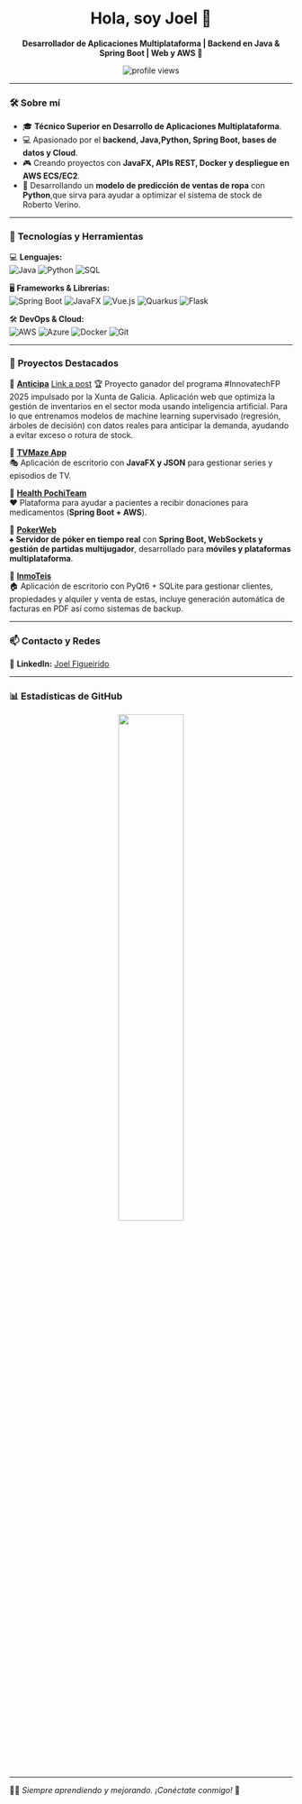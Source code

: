 <h1 align="center">Hola, soy Joel 👋</h1>
<p align="center">
  <strong>Desarrollador de Aplicaciones Multiplataforma | Backend en Java & Spring Boot | Web y AWS 🚀</strong>
</p>

<p align="center">
  <img src="https://komarev.com/ghpvc/?username=joeelfgrd&label=Profile+Views&color=blue&style=flat" alt="profile views" />
</p>


---

### 🛠 **Sobre mí**
- 🎓 **Técnico Superior en Desarrollo de Aplicaciones Multiplataforma**.
- 💻 Apasionado por el **backend, Java,Python, Spring Boot, bases de datos y Cloud**.
- 🎮 Creando proyectos con **JavaFX, APIs REST, Docker y despliegue en AWS ECS/EC2**.
- 🚀 Desarrollando un **modelo de predicción de ventas de ropa** con **Python**,que sirva para ayudar a optimizar el sistema de stock de Roberto Verino.

---

### 🚀 **Tecnologías y Herramientas**
💻 **Lenguajes:**  
![Java](https://img.shields.io/badge/Java-%23ED8B00.svg?style=flat-square&logo=openjdk&logoColor=white)
![Python](https://img.shields.io/badge/Python-3776AB?style=flat-square&logo=python&logoColor=white)
![SQL](https://img.shields.io/badge/SQL-4479A1.svg?style=flat-square&logo=sql&logoColor=white)

🖥 **Frameworks & Librerías:**  
![Spring Boot](https://img.shields.io/badge/Spring%20Boot-%236DB33F.svg?style=flat-square&logo=springboot&logoColor=white)
![JavaFX](https://img.shields.io/badge/JavaFX-1D96F3.svg?style=flat-square&logo=java&logoColor=white)
![Vue.js](https://img.shields.io/badge/Vue.js-35495E.svg?style=flat-square&logo=vue.js&logoColor=4FC08D)
![Quarkus](https://img.shields.io/badge/Quarkus-4695EB.svg?style=flat-square&logo=quarkus&logoColor=white)
![Flask](https://img.shields.io/badge/Flask-000000.svg?style=flat-square&logo=flask&logoColor=white)

🛠 **DevOps & Cloud:**  
![AWS](https://img.shields.io/badge/AWS-%23FF9900.svg?style=flat-square&logo=amazonaws&logoColor=white)
![Azure](https://img.shields.io/badge/Azure-0078D4.svg?style=flat-square&logo=microsoft-azure&logoColor=white)
![Docker](https://img.shields.io/badge/Docker-%230db7ed.svg?style=flat-square&logo=docker&logoColor=white)
![Git](https://img.shields.io/badge/Git-%23F05032.svg?style=flat-square&logo=git&logoColor=white)

---

### 📌 **Proyectos Destacados**
📌 **[Anticipa](https://github.com/joeelfgrd/RV_FrontEnd.git)**
[Link a post](https://www.linkedin.com/posts/joeelfgrd_innovatechfp-innovatech-xuntadegalicia-activity-7340989190244831235-2vRh?utm_source=share&utm_medium=member_desktop&rcm=ACoAAFBHBU0BLNwRT8cIQ7ABtG-O4zorvfA8wrU)
🏆 Proyecto ganador del programa #InnovatechFP 2025 impulsado por la Xunta de Galicia.
Aplicación web que optimiza la gestión de inventarios en el sector moda usando inteligencia artificial.
Para lo que entrenamos modelos de machine learning supervisado (regresión, árboles de decisión) con datos reales para anticipar la demanda, ayudando a evitar exceso o rotura de stock.

📌 **[TVMaze App](https://github.com/Acceso-a-Datos2024/proyecto-ud01-tvmaze)**  
🎭 Aplicación de escritorio con **JavaFX y JSON** para gestionar series y episodios de TV.

📌 **[Health PochiTeam](https://github.com/CGAInstitution/proyectoud4-pochi-team)**  
❤️ Plataforma para ayudar a pacientes a recibir donaciones para medicamentos (**Spring Boot + AWS**).

📌 **[PokerWeb](https://github.com/joeelfgrd/PokerWeb)**  
♠️ **Servidor de póker en tiempo real** con **Spring Boot, WebSockets y gestión de partidas multijugador**, desarrollado para **móviles y plataformas multiplataforma**.

📌 **[InmoTeis](https://github.com/joeelfgrd/Di-Proyect)**  
🏠 Aplicación de escritorio con PyQt6 + SQLite para gestionar clientes, propiedades y alquiler y venta de estas, incluye generación automática de facturas en PDF así como sistemas de backup.

---

### 📫 **Contacto y Redes**
💼 **LinkedIn:** [Joel Figueirido](https://www.linkedin.com/in/joeelfgrd/)

---

### 📊 **Estadísticas de GitHub**
<p align="center">
  <img src="https://github-readme-stats.vercel.app/api?username=joeelfgrd&show_icons=true&theme=tokyonight&hide_border=true" width="48%" />
</p>

---

👨‍💻 *Siempre aprendiendo y mejorando. ¡Conéctate conmigo!* 🚀
